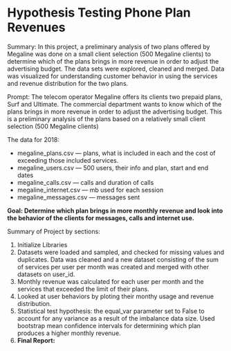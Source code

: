 # Hypothesis Testing Phone Plan Revenues
Summary: In this project, a preliminary analysis of two plans offered by Megaline was done on a small client selection (500 Megaline clients) to determine which of the plans brings in more revenue in order to adjust the advertising budget. The data sets were explored, cleaned and merged. Data was visualized for understanding customer behavior in using the services and revenue distribution for the two plans.

Prompt: The telecom operator Megaline offers its clients two prepaid plans, Surf and Ultimate. The commercial department wants to know which of the plans brings in more revenue in order to adjust the advertising budget. This is a preliminary analysis of the plans based on a relatively small client selection (500 Megaline clients)

The data for 2018:
* megaline_plans.csv — plans, what is included in each and the cost of exceeding those included services.
* megaline_users.csv — 500 users, their info and plan, start and end dates
* megaline_calls.csv — calls and duration of calls
* megaline_internet.csv — mb used for each session
* megaline_messages.csv — messages sent

**Goal: Determine which plan brings in more monthly revenue and look into the behavior of the clients for messages, calls and internet use.**

Summary of Project by sections:
1. Initialize Libraries
2. Datasets were loaded and sampled, and checked for missing values and duplicates. Data was cleaned and a new dataset consisting of the sum of services per user per month was created and merged with other datasets on user_id.
3. Monthly revenue was calculated for each user per month and the services that exceeded the limit of their plans. 
4. Looked at user behaviors by ploting their monthy usage and revenue distribution.
5. Statistical test hypothesis: the equal_var parameter set to False to account for any variance as a result of the imbalance data size. Used bootstrap mean confidence intervals for determining which plan produces a higher monthly revenue.
6. <b>Final Report: </b>
